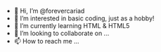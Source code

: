 - 👋 Hi, I’m @forevercariad
- 👀 I’m interested in basic coding, just as a hobby!
- 🌱 I’m currently learning HTML & HTML5
- 💞️ I’m looking to collaborate on ...
- 📫 How to reach me ...

<!---
forevercariad/forevercariad is a ✨ special ✨ repository because its `README.md` (this file) appears on your GitHub profile.
You can click the Preview link to take a look at your changes.
--->
